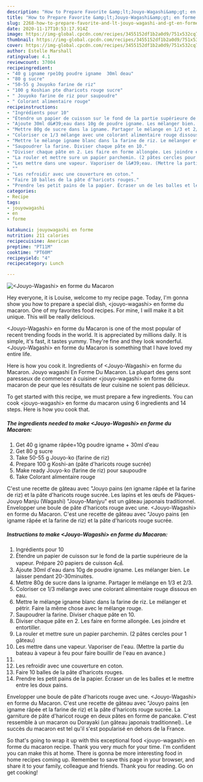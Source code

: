 ```yaml
---
description: "How to Prepare Favorite &amp;lt;Jouyo-Wagashi&amp;gt; en forme du Macaron"
title: "How to Prepare Favorite &amp;lt;Jouyo-Wagashi&amp;gt; en forme du Macaron"
slug: 2268-how-to-prepare-favorite-and-lt-jouyo-wagashi-and-gt-en-forme-du-macaron
date: 2020-11-17T10:53:17.914Z
image: https://img-global.cpcdn.com/recipes/3455152df1b2a0d9/751x532cq70/jouyo-wagashi-en-forme-du-macaron-photo-principale-de-la-recette.jpg
thumbnail: https://img-global.cpcdn.com/recipes/3455152df1b2a0d9/751x532cq70/jouyo-wagashi-en-forme-du-macaron-photo-principale-de-la-recette.jpg
cover: https://img-global.cpcdn.com/recipes/3455152df1b2a0d9/751x532cq70/jouyo-wagashi-en-forme-du-macaron-photo-principale-de-la-recette.jpg
author: Estelle Marshall
ratingvalue: 4.1
reviewcount: 37004
recipeingredient:
- "40 g igname rpe10g poudre igname  30ml deau"
- "80 g sucre"
- "50-55 g Jouyoko farine de riz"
- "100 g Koshian pte dharicots rouge sucre"
- " Jouyoko farine de riz pour saupoudre"
- " Colorant alimentaire rouge"
recipeinstructions:
- "Ingrédients pour 10"
- "Étendre un papier de cuisson sur le fond de la partie supérieure de la vapeur. Prépare 20 papiers de cuisson 4㎠."
- "Ajoute 30ml d&#39;eau dans 10g de poudre igname. Les mélanger bien. Le laisser pendant 20-30minuites."
- "Mettre 80g de sucre dans la igname. Partager le mélange en 1/3 et 2/3."
- "Coloriser ce 1/3 mélange avec une colorant alimentaire rouge dissous en eau."
- "Mettre le mélange igname blanc dans la farine de riz. Le mélanger et pétrir. Faire la même chose avec le mélange rouge."
- "Saupoudrer la farine. Diviser chaque pâte en 10."
- "Diviser chaque pâte en 2. Les faire en forme allongée. Les joindre et entortiller."
- "La rouler et mettre sure un papier parchemin. (2 pâtes cercles pour 1 gâteau)"
- "Les mettre dans une vapeur. Vaporiser de l&#39;eau. (Mettre la partie du bateau à vapeur à feu pour faire bouillir de l&#39;eau en avance.)"
- ""
- "Les refroidir avec une couverture en coton."
- "Faire 10 balles de la pâte d‘haricots rouges."
- "Prendre les petit pains de la papier. Écraser un de les balles et le mettre entre les doux pains."
categories:
- Recipe
tags:
- jouyowagashi
- en
- forme

katakunci: jouyowagashi en forme 
nutrition: 211 calories
recipecuisine: American
preptime: "PT11M"
cooktime: "PT60M"
recipeyield: "4"
recipecategory: Lunch

---
```



![&lt;Jouyo-Wagashi&gt; en forme du Macaron](https://img-global.cpcdn.com/recipes/3455152df1b2a0d9/751x532cq70/jouyo-wagashi-en-forme-du-macaron-photo-principale-de-la-recette.jpg)

Hey everyone, it is Louise, welcome to my recipe page. Today, I'm gonna show you how to prepare a special dish, &lt;jouyo-wagashi&gt; en forme du macaron. One of my favorites food recipes. For mine, I will make it a bit unique. This will be really delicious.

&lt;Jouyo-Wagashi&gt; en forme du Macaron is one of the most popular of recent trending foods in the world. It is appreciated by millions daily. It is simple, it's fast, it tastes yummy. They're fine and they look wonderful. &lt;Jouyo-Wagashi&gt; en forme du Macaron is something that I have loved my entire life.

Here is how you cook it. Ingredients of &lt;Jouyo-Wagashi&gt; en forme du Macaron. Jouyo wagashi En Forme Du Macaron. La plupart des gens sont paresseux de commencer à cuisiner &lt;jouyo-wagashi&gt; en forme du macaron de peur que les résultats de leur cuisine ne soient pas délicieux.


To get started with this recipe, we must prepare a few ingredients. You can cook &lt;jouyo-wagashi&gt; en forme du macaron using 6 ingredients and 14 steps. Here is how you cook that.

<!--inarticleads1-->

##### The ingredients needed to make &lt;Jouyo-Wagashi&gt; en forme du Macaron:

1. Get 40 g igname râpée=10g poudre igname + 30ml d&#39;eau
1. Get 80 g sucre
1. Take 50-55 g Jouyo-ko (farine de riz)
1. Prepare 100 g Koshi-an (pâte d&#39;haricots rouge sucrée)
1. Make ready  Jouyo-ko (farine de riz) pour saupoudre
1. Take  Colorant alimentaire rouge


C&#39;est une recette de gâteau avec &#34;Jouyo pains (en igname râpée et la farine de riz) et la pâte d&#39;haricots rouge sucrée. Les lapins et les œufs de Pâques- Jouyo Manju (Wagashi) &#34;Jouyo-Manjyu&#34; est un gâteau japonais traditionnel. Envelopper une boule de pâte d&#39;haricots rouge avec une. &lt;Jouyo-Wagashi&gt; en forme du Macaron. C&#39;est une recette de gâteau avec &#34;Jouyo pains (en igname râpée et la farine de riz) et la pâte d&#39;haricots rouge sucrée. 

<!--inarticleads2-->

##### Instructions to make &lt;Jouyo-Wagashi&gt; en forme du Macaron:

1. Ingrédients pour 10
1. Étendre un papier de cuisson sur le fond de la partie supérieure de la vapeur. Prépare 20 papiers de cuisson 4㎠.
1. Ajoute 30ml d&#39;eau dans 10g de poudre igname. Les mélanger bien. Le laisser pendant 20-30minuites.
1. Mettre 80g de sucre dans la igname. Partager le mélange en 1/3 et 2/3.
1. Coloriser ce 1/3 mélange avec une colorant alimentaire rouge dissous en eau.
1. Mettre le mélange igname blanc dans la farine de riz. Le mélanger et pétrir. Faire la même chose avec le mélange rouge.
1. Saupoudrer la farine. Diviser chaque pâte en 10.
1. Diviser chaque pâte en 2. Les faire en forme allongée. Les joindre et entortiller.
1. La rouler et mettre sure un papier parchemin. (2 pâtes cercles pour 1 gâteau)
1. Les mettre dans une vapeur. Vaporiser de l&#39;eau. (Mettre la partie du bateau à vapeur à feu pour faire bouillir de l&#39;eau en avance.)
1. 
1. Les refroidir avec une couverture en coton.
1. Faire 10 balles de la pâte d‘haricots rouges.
1. Prendre les petit pains de la papier. Écraser un de les balles et le mettre entre les doux pains.


Envelopper une boule de pâte d&#39;haricots rouge avec une. &lt;Jouyo-Wagashi&gt; en forme du Macaron. C&#39;est une recette de gâteau avec &#34;Jouyo pains (en igname râpée et la farine de riz) et la pâte d&#39;haricots rouge sucrée. La garniture de pâte d&#39;haricot rouge en deux pâtes en forme de pancake. C&#39;est ressemble à un macaron ou Dorayaki (un gâteau japonais traditionnel).. Le succès du macaron est tel qu&#39;il s&#39;est popularisé en dehors de la France. 

So that's going to wrap it up with this exceptional food &lt;jouyo-wagashi&gt; en forme du macaron recipe. Thank you very much for your time. I'm confident you can make this at home. There is gonna be more interesting food in home recipes coming up. Remember to save this page in your browser, and share it to your family, colleague and friends. Thank you for reading. Go on get cooking!
